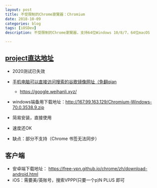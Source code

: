 ```yaml
---
layout: post
title: 不受限制的Chrome瀏覽器：Chromium 
date: 2018-10-09
categories: blog
tags: [iOSDev]
description: 不受限制的Chrome瀏覽器，支持64位Windows 10/8/7，64位macOS

---
```


## [project直达地址](https://free-vpn.github.io/chrome/)

- 2020测试已失效

- [手机电脑可以直接访问搜索的谷歌镜像网址（免翻qian](https://google.weihanli.xyz/)

	- https://google.weihanli.xyz/

- windows端备用下载地址：http://167.99.163.129/Chromium-Windows-70.0.3538.9.zip

- 简易安装，直接使用

- 速度还OK

- 缺点：部分不支持（Chrome 书签无法同步）

## 客户端
- 安卓端下载地址： https://free-vpn.github.io/chrome/zh/download-android.html
- iOS：需要美/英账号，搜索VPPP(只要一个p)N PLUS 即可 
